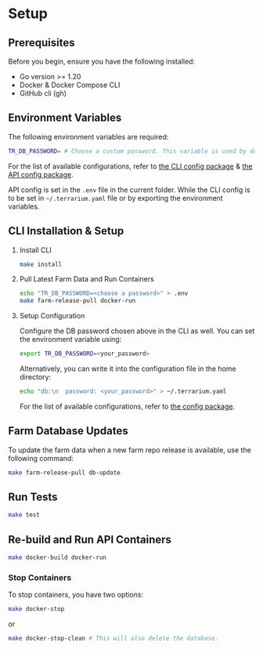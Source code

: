 # Setup

## Prerequisites

Before you begin, ensure you have the following installed:

- Go version >= 1.20
- Docker & Docker Compose CLI
- GitHub cli (gh)

## Environment Variables

The following environment variables are required:

```sh
TR_DB_PASSWORD= # Choose a custom password. This variable is used by docker-compose to set the password in the local Postgres server and is used in the API to connect to the database.
```

For the list of available configurations, refer to [the CLI config package](src/cli/internal/config) & [the API config package](src/api/internal/config).

API config is set in the `.env` file in the current folder. While the CLI config is to be set in `~/.terrarium.yaml` file or by exporting the environment variables.

## CLI Installation & Setup

1. Install CLI

   ```sh
   make install
   ```

2. Pull Latest Farm Data and Run Containers

   ```sh
   echo "TR_DB_PASSWORD=<choose a password>" > .env
   make farm-release-pull docker-run
   ```

3. Setup Configuration

   Configure the DB password chosen above in the CLI as well. You can set the environment variable using:

   ```sh
   export TR_DB_PASSWORD=<your_password>
   ```

   Alternatively, you can write it into the configuration file in the home directory:

   ```sh
   echo "db:\n  password: <your_password>" > ~/.terrarium.yaml
   ```

   For the list of available configurations, refer to [the config package](src/cli/internal/config).

## Farm Database Updates

To update the farm data when a new farm repo release is available, use the following command:

```sh
make farm-release-pull db-update
```

## Run Tests

```sh
make test
```

## Re-build and Run API Containers

```sh
make docker-build docker-run
```

### Stop Containers

To stop containers, you have two options:

```sh
make docker-stop
```

or

```sh
make docker-stop-clean # This will also delete the database.
```
